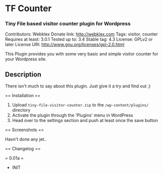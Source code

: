 # TF Counter
### Tiny File based visitor counter plugin for Wordpress
Contributors: Webklex
Donate link: http://webklex.com
Tags: visitor, counter
Requires at least: 3.0.1
Tested up to: 3.4
Stable tag: 4.3
License: GPLv2 or later
License URI: http://www.gnu.org/licenses/gpl-2.0.html

This Plugin provides you with some very basic and simple visitor counter for your Wordpress site.

## Description

There isn't much to say about this plugin. Just give it a try and find out ;)

== Installation ==

1. Upload `tiny-file-visitor-counter.zip` to the `/wp-content/plugins/` directory
2. Activate the plugin through the 'Plugins' menu in WordPress
3. Head over to the settings section and push at least once the save button


== Screenshots ==

Havn't done any jet..

== Changelog ==

= 0.01a =
* INIT
